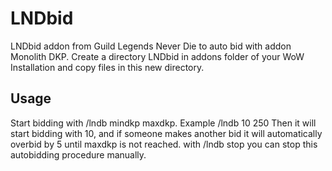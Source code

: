 # LNDbid
LNDbid addon from Guild Legends Never Die to auto bid with addon Monolith DKP. Create a directory LNDbid in addons folder of your WoW Installation and copy files in this new directory.
## Usage
Start bidding with /lndb mindkp maxdkp. Example /lndb 10 250
Then it will start bidding with 10, and if someone makes another bid it will automatically overbid by 5 until maxdkp is not reached.
with /lndb stop you can stop this autobidding procedure manually.
